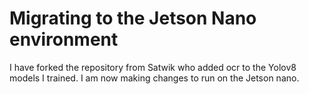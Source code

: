 # Migrating to the Jetson Nano environment
<p>I have forked the repository from Satwik who added ocr to the Yolov8 models I trained. I am now making changes to run on the Jetson nano.</p>

